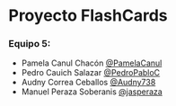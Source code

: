 # Proyecto FlashCards
### Equipo 5:
- Pamela Canul Chacón [@PamelaCanul](http://github.com/PamelaCanul "@PamelaCanul")
- Pedro Cauich Salazar [@PedroPabloC](http://github.com/PedroPabloC "@PedroPabloC")
- Audny Correa Ceballos [@Audny738](https://github.com/Audny738 "@Audny738")
- Manuel Peraza Soberanis [@jasperaza](http://https://github.com/jasperaza "@jasperaza")
